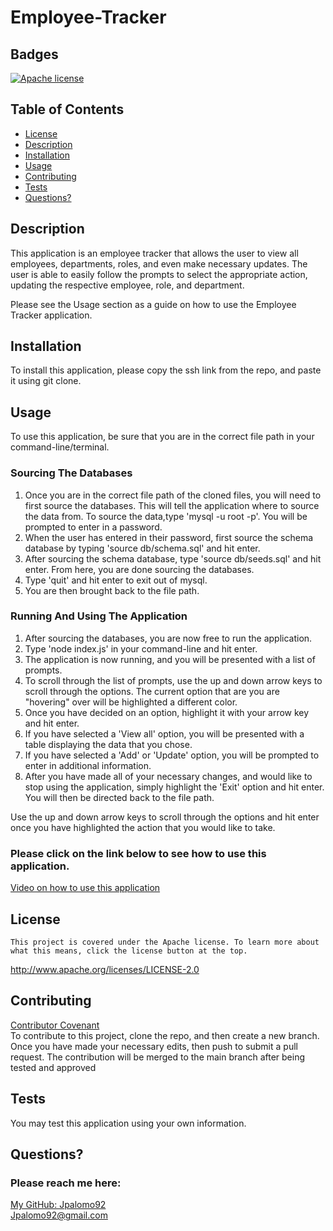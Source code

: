 # Employee-Tracker
  ## Badges
  [![Apache license](https://img.shields.io/badge/License-Apache-brightgreen.svg)](http://www.apache.org/licenses/LICENSE-2.0)

  ## Table of Contents
  * [License](#license)
  * [Description](#description)
  * [Installation](#installation)
  * [Usage](#usage)
  * [Contributing](#contributing)
  * [Tests](#tests)
  * [Questions?](#questions)

  ## Description
  This application is an employee tracker that allows the user to view all employees, departments, roles, and even make necessary updates. The user is able to easily follow the prompts to select the appropriate action, updating the respective employee, role, and department. 
  
  Please see the Usage section as a guide on how to use the Employee Tracker application.

  ## Installation
  To install this application, please copy the ssh link from the repo, and paste it using git clone.

  ## Usage
  To use this application, be sure that you are in the correct file path in your command-line/terminal. 

  ### Sourcing The Databases
  1. Once you are in the correct file path of the cloned files, you will need to first source the databases. This will tell the application where to source the data from. To source the data,type 'mysql -u root -p'. You will be prompted to enter in a password.
  2. When the user has entered in their password, first source the schema database by typing 'source db/schema.sql' and hit enter.
  3. After sourcing the schema database, type 'source db/seeds.sql' and hit enter. From here, you are done sourcing the databases. 
  4. Type 'quit' and hit enter to exit out of mysql. 
  5. You are then brought back to the file path. 

  ### Running And Using The Application
  1. After sourcing the databases, you are now free to run the application. 
  2. Type 'node index.js' in your command-line and hit enter.
  3. The application is now running, and you will be presented with a list of prompts.
  4. To scroll through the list of prompts, use the up and down arrow keys to scroll through the options. The current option that are you are "hovering" over will be highlighted a different color.
  5. Once you have decided on an option, highlight it with your arrow key and hit enter. 
  6. If you have selected a 'View all' option, you will be presented with a table displaying the data that you chose.
  7. If you have selected a 'Add' or 'Update' option, you will be prompted to enter in additional information. 
  8. After you have made all of your necessary changes, and would like to stop using the application, simply highlight the 'Exit' option and hit enter. You will then be directed back to the file path.
  
 Use the up and down arrow keys to scroll through the options and hit enter once you have highlighted the action that you would like to take.

 ### Please click on the link below to see how to use this application.

 [Video on how to use this application](https://drive.google.com/file/d/1JCSYCaeKqsDwg8FOrJNncBQlwzjKYOhA/view)  

  ## License
  
    This project is covered under the Apache license. To learn more about what this means, click the license button at the top.
  http://www.apache.org/licenses/LICENSE-2.0

  ## Contributing
  [Contributor Covenant](https://www.contributor-covenant.org/)  
  To contribute to this project, clone the repo, and then create a new branch. Once you have made your necessary edits, then push to submit a pull request. The contribution will be merged to the main branch after being tested and approved

  ## Tests
  You may test this application using your own information. 

  ## Questions?
  ### Please reach me here: 
  [My GitHub: Jpalomo92](https://github.com/Jpalomo92)  
  Jpalomo92@gmail.com